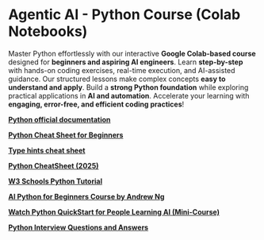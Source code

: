 # Agentic AI - Python Course (Colab Notebooks)



Master Python effortlessly with our interactive **Google Colab-based course** designed for **beginners and aspiring AI engineers**. Learn **step-by-step** with hands-on coding exercises, real-time execution, and AI-assisted guidance. Our structured lessons make complex concepts **easy to understand and apply**. Build a **strong Python foundation** while exploring practical applications in **AI and automation**. Accelerate your learning with **engaging, error-free, and efficient coding practices**!

**[Python official documentation](https://docs.python.org/3/)**

**[Python Cheat Sheet for Beginners](https://www.datacamp.com/cheat-sheet/getting-started-with-python-cheat-sheet)**

**[Type hints cheat sheet](https://mypy.readthedocs.io/en/stable/cheat_sheet_py3.html)**

**[Python CheatSheet (2025)](https://www.geeksforgeeks.org/python-cheat-sheet/)**

**[W3 Schools Python Tutorial](https://www.w3schools.com/python/)**

**[AI Python for Beginners Course by Andrew Ng](https://www.deeplearning.ai/short-courses/ai-python-for-beginners/)**

**[Watch Python QuickStart for People Learning AI (Mini-Course)](https://www.youtube.com/watch?v=pNg2DJ4spXg)**

**[Python Interview Questions and Answers](https://www.geeksforgeeks.org/python-interview-questions/)**
